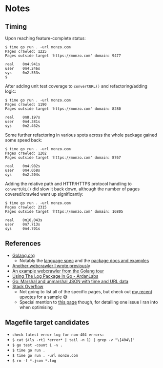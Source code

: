 # Notes

## Timing

Upon reaching feature-complete status:

``` shell
$ time go run . -url monzo.com
Pages crawled: 1225
Pages outside target 'https://monzo.com' domain: 9477

real    0m4.941s
user    0m4.246s
sys     0m2.553s
$
```

After adding unit test coverage to `convertURL()` and refactoring/adding logic:

``` shell
$ time go run . -url monzo.com
Pages crawled: 1190
Pages outside target 'https://monzo.com' domain: 8280

real    0m8.197s
user    0m4.381s
sys     0m2.462s
```

Some further refactoring in various spots across the whole package gained some speed back:

``` shell
$ time go run . -url monzo.com
Pages crawled: 1202
Pages outside target 'https://monzo.com' domain: 8767

real    0m4.982s
user    0m4.058s
sys     0m2.204s
```

Adding the relative path and HTTP/HTTPS protocol handling to `convertURL()` did slow it back down, although the number of pages covered/crawled went up significantly:

``` shell
$ time go run . -url monzo.com
Pages crawled: 2315
Pages outside target 'https://monzo.com' domain: 16805

real    0m10.043s
user    0m7.713s
sys     0m4.701s
```

## References

- [Golang.org](https://golang.org)
  - Notably the [language spec](https://golang.org/ref/spec) and the [package docs and examples](https://golang.org/pkg/)
- [Another webcrawler I wrote previously](https://github.com/jlucktay/golang-workbench/tree/master/github/dotfiles)
- [An example webcrawler from the Golang tour](https://github.com/golang/tour/blob/master/solutions/webcrawler.go)
- [Using The Log Package In Go - ArdanLabs](https://www.ardanlabs.com/blog/2013/11/using-log-package-in-go.html)
- [Go: Marshal and unmarshal JSON with time and URL data](https://ukiahsmith.com/blog/go-marshal-and-unmarshal-json-with-time-and-url-data/)
- [Stack Overflow](https://stackoverflow.com)
  - Not going to list all of the specific pages, but check out [my recent upvotes](https://stackoverflow.com/users/380599/jlucktay?tab=votes) for a sample 😅
  - Special mention to [this page](https://stackoverflow.com/questions/38362631/go-error-non-constant-array-bound) though, for detailing one issue I ran into when optimising

## Magefile target candidates

- `check latest error log for non-404 errors:`
- `$ cat $(ls -rt1 *error* | tail -n 1) | grep -v "\[404\]"`
- `$ go test -count 1 -v .`
- `$ time go run .`
- `$ time go run . -url monzo.com`
- `$ rm -f *.json *.log`
